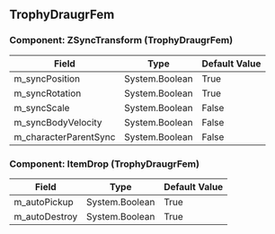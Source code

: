 ## TrophyDraugrFem

### Component: ZSyncTransform (TrophyDraugrFem)

|Field|Type|Default Value|
|---|---|---|
|m_syncPosition|System.Boolean|True|
|m_syncRotation|System.Boolean|True|
|m_syncScale|System.Boolean|False|
|m_syncBodyVelocity|System.Boolean|False|
|m_characterParentSync|System.Boolean|False|

### Component: ItemDrop (TrophyDraugrFem)

|Field|Type|Default Value|
|---|---|---|
|m_autoPickup|System.Boolean|True|
|m_autoDestroy|System.Boolean|True|

